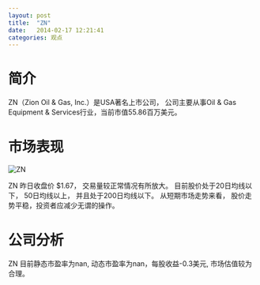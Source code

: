 ```yaml
---
layout: post
title:  "ZN"
date:   2014-02-17 12:21:41
categories: 观点
---
```


# 简介
ZN（Zion Oil & Gas, Inc.）是USA著名上市公司，
公司主要从事Oil & Gas Equipment & Services行业，当前市值55.86百万美元。

# 市场表现

![ZN](http://finviz.com/chart.ashx?t=ZN&ty=c&ta=1&p=d&s=l)

ZN 昨日收盘价 $1.67，
交易量较正常情况有所放大。
目前股价处于20日均线以下，
50日均线以上，
并且处于200日均线以下。
从短期市场走势来看，
股价走势平稳，投资者应减少无谓的操作。

# 公司分析
ZN 目前静态市盈率为nan, 动态市盈率为nan，每股收益-0.3美元,
市场估值较为合理。
